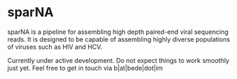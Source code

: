 # sparNA  

sparNA is a pipeline for assembling high depth paired-end viral sequencing reads. It is designed to be capable of assembling highly diverse populations of viruses such as HIV and HCV.

Currently under active development. Do not expect things to work smoothly just yet. Feel free to get in touch via b|at|bede|dot|im